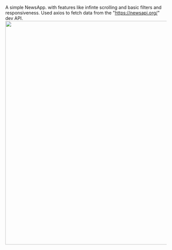 A simple NewsApp. with features like infinte scrolling and basic filters and responsiveness.
Used axios to fetch data from the "https://newsapi.org/" dev API.
<img src="https://i.ibb.co/nQFhsL7/Screenshot-2024-03-13-011418.png" width="700">
